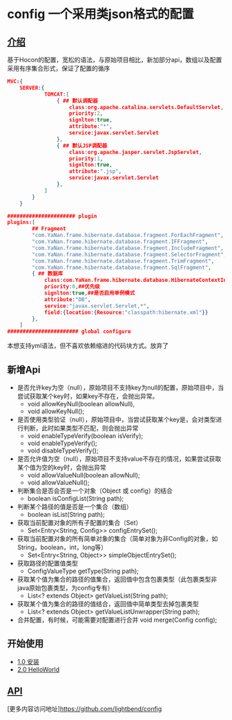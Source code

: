 # config 一个采用类json格式的配置
## [介绍](https://github.com/tja414312570/plugin.configure/wiki/home)
基于Hocon的配置，宽松的语法，与原始项目相比，新加部分api，数组以及配置采用有序集合形式，保证了配置的循序
```json
MVC:{
	SERVER:{
			TOMCAT:[
				{ ## 默认调配器
					class:org.apache.catalina.servlets.DefaultServlet,
					priority:2,
					signlton:true,
					attribute:"*",
					service:javax.servlet.Servlet
				},
				{ ## 默认JSP调配器
					class:org.apache.jasper.servlet.JspServlet,
					priority:1,
					signlton:true,
					attribute:".jsp",
					service:javax.servlet.Servlet
				},
			]
		}
	}
```
```json
###################### plugin
plugins:[
		## Fragment
		"com.YaNan.frame.hibernate.database.fragment.ForEachFragment",
		"com.YaNan.frame.hibernate.database.fragment.IFFragment",
		"com.YaNan.frame.hibernate.database.fragment.IncludeFragment",
		"com.YaNan.frame.hibernate.database.fragment.SelectorFragment",
		"com.YaNan.frame.hibernate.database.fragment.TrimFragment",
		"com.YaNan.frame.hibernate.database.fragment.SqlFragment",
		{ ## 数据库
			class:com.YaNan.frame.hibernate.database.HibernateContextInit,##组件类
			priority:0,##优先级
			signlton:true,##是否启用单例模式
			attribute:"DB",
			service:"javax.servlet.Servlet,*",
			field:{location:{Resource:"classpath:hibernate.xml"}}
		},
	]
####################### global configure
```
本想支持yml语法，但不喜欢依赖缩进的代码块方式。放弃了
## 新增Api
* 是否允许key为空（null），原始项目不支持key为null的配置，原始项目中，当尝试获取某个key时，如果key不存在，会抛出异常。
	* void allowKeyNull(boolean allowNull),
	* void allowKeyNull();
* 是否使用类型验证（null），原始项目中，当尝试获取某个key是，会对类型进行判断，此时如果类型不匹配，则会抛出异常
 	* void enableTypeVerify(boolean isVerify);
 	* void enableTypeVerify();
 	* void disableTypeVerify();
* 是否允许值为空（null），原始项目不支持value不存在的情况，如果尝试获取某个值为空的key时，会抛出异常
	* void allowValueNull(boolean allowNull);
	* void allowValueNull();
* 判断集合是否会否是一个对象（Object 或 config）的结合
	* boolean isConfigList(String path);
* 判断某个路径的值是否是一个集合（数组）
	* boolean isList(String path);
* 获取当前配置对象的所有子配置的集合（Set）
	* Set<Entry<String, Config>> configEntrySet();
* 获取当前配置对象的所有简单对象的集合（简单对象为非Config的对象，如String，boolean，int，long等）
	* Set<Entry<String, Object>> simpleObjectEntrySet();
* 获取路径的配置值类型
	* ConfigValueType getType(String path);
* 获取某个值为集合的路径的值集合，返回值中包含包裹类型（此包裹类型非java原始包裹类型，为config专有）
 	* List<? extends Object> getValueList(String path);
* 获取某个值为集合的路径的值结合，返回值中简单类型去掉包裹类型
	* List<? extends Object> getValueListUnwrapper(String path);
* 合并配置，有时候，可能需要对配置进行合并
	void merge(Config config);
## 开始使用

* [1.0 安装](https://github.com/tja414312570/plugin.configure/wiki/install)
* [2.0 HelloWorld](https://github.com/tja414312570/plugin.configure/wiki/install)

## [API](https://github.com/tja414312570/plugin.configure/wiki/api)
[更多内容访问地址]https://github.com/lightbend/config
